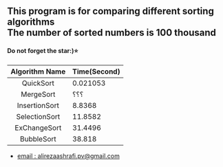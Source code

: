 
## This program is for comparing different sorting algorithms <br> The number of sorted numbers is 100 thousand

 #### Do not forget the star:)⭐️


|        Algorithm Name        | Time(Second)    |
|:----------------------------:|---------|
| QuickSort    | 0.021053 |
| MergeSort     | ؟؟؟  |
| InsertionSort    | 8.8368  |
| SelectionSort     | 11.8582   |
| ExChangeSort    | 31.4496 |
| BubbleSort   | 38.818   | 


 - [email : alirezaashrafi.pv@gmail.com](alirezaashrafi.pv@gmail.com)
